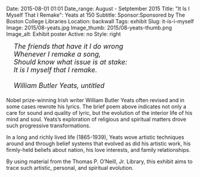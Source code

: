 Date: 2015-08-01 01:01 
Date_range: August - Setptember 2015
Title: "It Is I Myself That I Remake": Yeats at 150 
Subtitle: 
Sponsor:Sponsored by The Boston College Libraries
Location: backwall
Tags: exhibit
Slug: it-is-i-myself
Image: 2015/08-yeats.jpg
Image_thumb: 2015/08-yeats-thumb.png
Image_alt: Exhibit poster
Active: no
Style: right

<div style="padding:0 0 0 20px; margin: 0 0 20px 0;  font-style: italic; font-size: 18px;">
The friends that have it I do wrong<br>
  Whenever I remake a song,<br>
  Should know what issue is at stake:<br>
  It is I myself that I remake.<br>
  <br>
  William Butler Yeats, untitled
</div>

<p>Nobel prize-winning Irish writer William Butler Yeats often revised   and in some cases rewrote his lyrics. The brief poem above indicates not   only a care for sound and quality of lyric, but the evolution of the   interior life of his mind and soul. Yeats&rsquo;s exploration of religious and   spiritual matters drove such progressive transformations.</p>
<p>In a long and richly lived life (1865-1939), Yeats wove artistic   techniques around and through belief systems that evolved as did his   artistic work, his firmly-held beliefs about nation, his love interests,   and family relationships.</p>
<p>By using material from the Thomas P. O&rsquo;Neill, Jr. Library, this   exhibit aims to trace such artistic, personal, and spiritual evolution.</p>